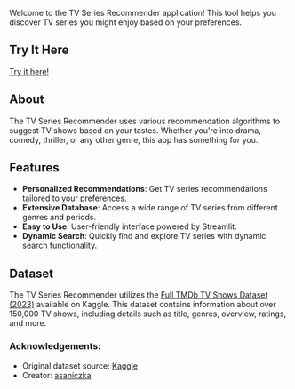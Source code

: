Welcome to the TV Series Recommender application! This tool helps you discover TV series you might enjoy based on your preferences.

## Try It Here
[Try it here!](https://tvseries-recommender.streamlit.app)

## About
The TV Series Recommender uses various recommendation algorithms to suggest TV shows based on your tastes. Whether you're into drama, comedy, thriller, or any other genre, this app has something for you.

## Features
- **Personalized Recommendations**: Get TV series recommendations tailored to your preferences.
- **Extensive Database**: Access a wide range of TV series from different genres and periods.
- **Easy to Use**: User-friendly interface powered by Streamlit.
- **Dynamic Search**: Quickly find and explore TV series with dynamic search functionality.

## Dataset
The TV Series Recommender utilizes the [Full TMDb TV Shows Dataset (2023)](https://www.kaggle.com/datasets/asaniczka/full-tmdb-tv-shows-dataset-2023-150k-shows) available on Kaggle. This dataset contains information about over 150,000 TV shows, including details such as title, genres, overview, ratings, and more.


### Acknowledgements:
- Original dataset source: [Kaggle](https://www.kaggle.com/datasets/asaniczka/full-tmdb-tv-shows-dataset-2023-150k-shows)
- Creator: [asaniczka](https://www.kaggle.com/asaniczka)
